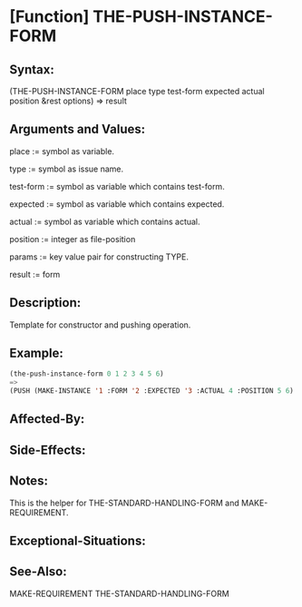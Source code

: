 # [Function] THE-PUSH-INSTANCE-FORM

## Syntax:

(THE-PUSH-INSTANCE-FORM place type test-form expected actual position &rest options) => result

## Arguments and Values:

place := symbol as variable.

type := symbol as issue name.

test-form := symbol as variable which contains test-form.

expected := symbol as variable which contains expected.

actual := symbol as variable which contains actual.

position := integer as file-position

params := key value pair for constructing TYPE.

result := form

## Description:
Template for constructor and pushing operation.

## Example:
```lisp
(the-push-instance-form 0 1 2 3 4 5 6)
=>
(PUSH (MAKE-INSTANCE '1 :FORM '2 :EXPECTED '3 :ACTUAL 4 :POSITION 5 6) 0)
```

## Affected-By:

## Side-Effects:

## Notes:
This is the helper for THE-STANDARD-HANDLING-FORM and MAKE-REQUIREMENT.

## Exceptional-Situations:

## See-Also:

MAKE-REQUIREMENT
THE-STANDARD-HANDLING-FORM

